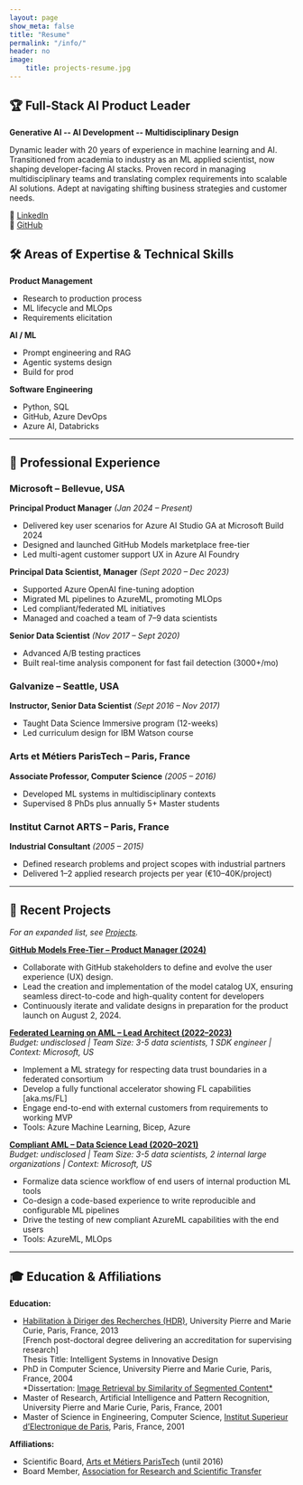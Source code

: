 ```yaml
---
layout: page
show_meta: false
title: "Resume"
permalink: "/info/"
header: no
image:
    title: projects-resume.jpg
---
```


## 🏆 Full-Stack AI Product Leader

**Generative AI -- AI Development -- Multidisciplinary Design**

Dynamic leader with 20 years of experience in machine learning and AI. Transitioned from academia to industry as an ML applied scientist, now shaping developer-facing AI stacks. Proven record in managing multidisciplinary teams and translating complex requirements into scalable AI solutions. Adept at navigating shifting business strategies and customer needs.

🔗 [LinkedIn](https://linkedin.com/in/jfomhover)  
🔗 [GitHub](https://github.com/jfomhover)

## 🛠️ Areas of Expertise & Technical Skills

**Product Management**
- Research to production process
- ML lifecycle and MLOps
- Requirements elicitation

**AI / ML**
- Prompt engineering and RAG
- Agentic systems design
- Build for prod

**Software Engineering**
- Python, SQL
- GitHub, Azure DevOps
- Azure AI, Databricks

---

## 💼 Professional Experience

### Microsoft – Bellevue, USA  
**Principal Product Manager** *(Jan 2024 – Present)*  
- Delivered key user scenarios for Azure AI Studio GA at Microsoft Build 2024  
- Designed and launched GitHub Models marketplace free-tier  
- Led multi-agent customer support UX in Azure AI Foundry  

**Principal Data Scientist, Manager** *(Sept 2020 – Dec 2023)*  
- Supported Azure OpenAI fine-tuning adoption  
- Migrated ML pipelines to AzureML, promoting MLOps  
- Led compliant/federated ML initiatives  
- Managed and coached a team of 7–9 data scientists  

**Senior Data Scientist** *(Nov 2017 – Sept 2020)*  
- Advanced A/B testing practices  
- Built real-time analysis component for fast fail detection (3000+/mo)  

### Galvanize – Seattle, USA  
**Instructor, Senior Data Scientist** *(Sept 2016 – Nov 2017)*  
- Taught Data Science Immersive program (12-weeks)  
- Led curriculum design for IBM Watson course  

### Arts et Métiers ParisTech – Paris, France  
**Associate Professor, Computer Science** *(2005 – 2016)*  
- Developed ML systems in multidisciplinary contexts  
- Supervised 8 PhDs plus annually 5+ Master students

### Institut Carnot ARTS – Paris, France  
**Industrial Consultant** *(2005 – 2015)*  
- Defined research problems and project scopes with industrial partners
- Delivered 1–2 applied research projects per year (€10–40K/project)  

---

## 📁 Recent Projects

_For an expanded list, see [Projects](/projects)._

[**GitHub Models Free-Tier – Product Manager (2024)**](/projects/Github-Models/)
- Collaborate with GitHub stakeholders to define and evolve the user experience (UX) design. 
- Lead the creation and implementation of the model catalog UX, ensuring seamless direct-to-code and high-quality content for developers 
- Continuously iterate and validate designs in preparation for the product launch on August 2, 2024. 

[**Federated Learning on AML – Lead Architect (2022–2023)**](/projects/Federated-Learning/)  
_Budget: undisclosed | Team Size: 3-5 data scientists, 1 SDK engineer | Context: Microsoft, US_
- Implement a ML strategy for respecting data trust boundaries in a federated consortium 
- Develop a fully functional accelerator showing FL capabilities [aka.ms/FL] 
- Engage end-to-end with external customers from requirements to working MVP 
- Tools: Azure Machine Learning, Bicep, Azure 

[**Compliant AML – Data Science Lead (2020–2021)**](/projects/Compliant-AzureML/)  
_Budget: undisclosed | Team Size: 3-5 data scientists, 2 internal large organizations | Context: Microsoft, US_
- Formalize data science workflow of end users of internal production ML tools 
- Co-design a code-based experience to write reproducible and configurable ML pipelines 
- Drive the testing of new compliant AzureML capabilities with the end users 
- Tools: AzureML, MLOps  
  
---

## 🎓 Education & Affiliations

**Education:**  
- [Habilitation à Diriger des Recherches (HDR)](https://en.wikipedia.org/wiki/Habilitation_to_Supervise_Research), University Pierre and Marie Curie, Paris, France, 2013   
  [French post-doctoral degree delivering an accreditation for supervising research]  
  Thesis Title: Intelligent Systems in Innovative Design 
- PhD in Computer Science, University Pierre and Marie Curie, Paris, France, 2004  
  *Dissertation: [Image Retrieval by Similarity of Segmented Content*](https://www.lip6.fr/actualite/personnes-fiche.php?ident=D157)  
- Master of Research, Artificial Intelligence and Pattern Recognition, University Pierre and Marie Curie, Paris, France, 2001 
- Master of Science in Engineering, Computer Science, [Institut Superieur d’Electronique de Paris](https://www.isep.fr), Paris, France, 2001 

**Affiliations:**  
- Scientific Board, [Arts et Métiers ParisTech](https://artsetmetiers.fr/) (until 2016)  
- Board Member, [Association for Research and Scientific Transfer](https://www.ic-arts.eu)  
